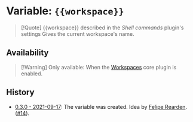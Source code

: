 # Variable: `{{workspace}}`
> [!Quote] {{workspace}} described in the *Shell commands* plugin's settings
> Gives the current workspace's name.

## Availability
> [!Warning] Only available:
> When the [Workspaces](https://help.obsidian.md/Plugins/Workspaces) core plugin is enabled.

## History
- [0.3.0 - 2021-09-17](https://github.com/Taitava/obsidian-shellcommands/blob/main/CHANGELOG.md#030---2021-09-17): The variable was created. Idea by [Felipe Rearden](https://github.com/FelipeRearden). ([#14](https://github.com/Taitava/obsidian-shellcommands/issues/14)).